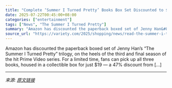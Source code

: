 ```yaml
---
title: "Complete ‘Summer I Turned Pretty’ Books Box Set Discounted to $20 on Heels of Season 3 Premiere"
date: 2025-07-22T00:45:00+08:00
categories: ["entertainment"]
tags: ["News", "The Summer I Turned Pretty"]
summary: "Amazon has discounted the paperback boxed set of Jenny Han&#8217;s &#8220;The Summer I Turned Pretty&#8221; trilogy, on the heels of the third and final season of the hit Prime Video series. For a lim"
source_url: "https://variety.com/2025/shopping/news/read-the-summer-i-turned-pretty-trilogy-books-buy-online-1236411979/"
---
```


Amazon has discounted the paperback boxed set of Jenny Han&#8217;s &#8220;The Summer I Turned Pretty&#8221; trilogy, on the heels of the third and final season of the hit Prime Video series. For a limited time, fans can pick up all three books, housed in a collectible box for just $19 &#8212; a 47% discount from [&#8230;]

---

*来源: [原文链接](https://variety.com/2025/shopping/news/read-the-summer-i-turned-pretty-trilogy-books-buy-online-1236411979/)*
